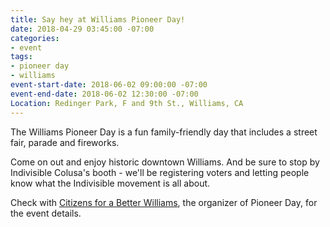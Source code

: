 ```yaml
---
title: Say hey at Williams Pioneer Day!
date: 2018-04-29 03:45:00 -07:00
categories:
- event
tags:
- pioneer day
- williams
event-start-date: 2018-06-02 09:00:00 -07:00
event-end-date: 2018-06-02 12:30:00 -07:00
Location: Redinger Park, F and 9th St., Williams, CA
---
```


The Williams Pioneer Day is a fun family-friendly day that includes a street fair, parade and fireworks. 

Come on out and enjoy historic downtown Williams. And be sure to stop by Indivisible Colusa's booth - we'll be registering voters and letting people know what the Indivisible movement is all about. 

Check with [Citizens for a Better Williams](https://www.facebook.com/Citizensforabetterwilliams/), the organizer of Pioneer Day, for the event details. 